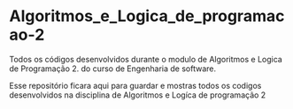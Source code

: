 # Algoritmos_e_Logica_de_programacao-2
Todos os códigos desenvolvidos durante o modulo de Algoritmos e Logica de Programação 2. do curso de Engenharia de software.

Esse repositório ficara aqui para guardar e mostras todos os codigos desenvolvidos na disciplina de Algoritmos e Logíca de programação 2
